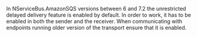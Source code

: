 In NServiceBus.AmazonSQS versions between 6 and 7.2 the unrestricted delayed delivery feature is enabled by default. In order to work, it has to be enabled in both the sender and the receiver. When communicating with endpoints running older version of the transport ensure that it is enabled.
